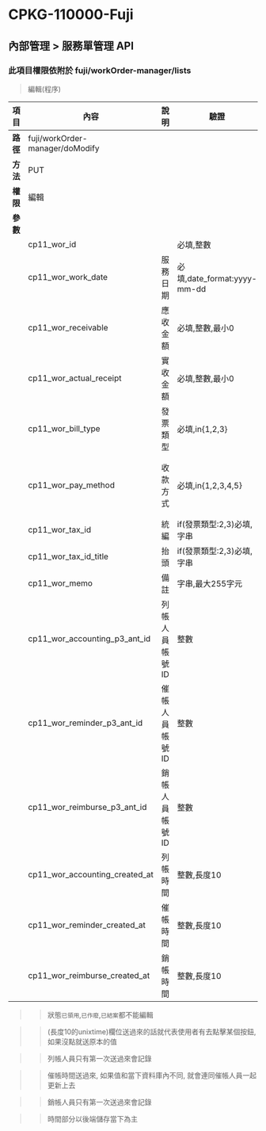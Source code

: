 # CPKG-110000-Fuji

## 內部管理 > 服務單管理 API

### 此項目權限依附於 fuji/workOrder-manager/lists

> 編輯(程序)

| 項目                      | 內容                       | 說明                |驗證                      |   備註         |
|---------------------------|----------------------------|----------------------|-----------------|----------------|
| <b>路徑</b>               | fuji/workOrder-manager/doModify    |                        |                |                  |
| <b>方法</b>               | PUT                        |                    |                    |                 |
| <b>權限</b>               | 編輯                       |                     |                   |                 |
| <b>參數</b>               |                            |                       |                 |                 |
|                           | cp11_wor_id               |             | 必填,整數          | 服務單ID                |
|                           | cp11_wor_work_date            | 服務日期            | 必填,date_format:yyyy-mm-dd          |                 |
|                           | cp11_wor_receivable            | 應收金額            | 必填,整數,最小0          |                 |
|                           | cp11_wor_actual_receipt            | 實收金額            | 必填,整數,最小0          |                 |
|                           | cp11_wor_bill_type            | 發票類型            | 必填,in{1,2,3}          | 1.免開 2.二聯 3.三聯                |
|                           | cp11_wor_pay_method            | 收款方式            | 必填,in{1,2,3,4,5}          | 1.收現 2.月結 3.匯款 4.劃撥 5.支票                |
|                           | cp11_wor_tax_id            | 統編            | if(發票類型:2,3)必填,字串          |                 |
|                           | cp11_wor_tax_id_title            | 抬頭            | if(發票類型:2,3)必填,字串          |                 |
|                           | cp11_wor_memo      | 備註            | 字串,最大255字元          |                 |
|                           | cp11_wor_accounting_p3_ant_id      | 列帳人員帳號ID            | 整數          |                 |
|                           | cp11_wor_reminder_p3_ant_id      | 催帳人員帳號ID            | 整數          |                 |
|                           | cp11_wor_reimburse_p3_ant_id      | 銷帳人員帳號ID            | 整數          |                 |
|                           | cp11_wor_accounting_created_at      | 列帳時間            | 整數,長度10          | 長度10位的unixtime                |
|                           | cp11_wor_reminder_created_at      | 催帳時間            | 整數,長度10          | 長度10位的unixtime                |
|                           | cp11_wor_reimburse_created_at      | 銷帳時間            | 整數,長度10          | 長度10位的unixtime                |

>> 狀態```已領用```,```已作廢```,```已結案```都不能編輯

>> (長度10的unixtime)欄位送過來的話就代表使用者有去點擊某個按鈕, 如果沒點就送原本的值

>> 列帳人員只有第一次送過來會記錄

>> 催帳時間送過來, 如果值和當下資料庫內不同, 就會連同催帳人員一起更新上去

>> 銷帳人員只有第一次送過來會記錄

>> 時間部分以後端儲存當下為主
